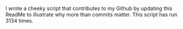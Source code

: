 I wrote a cheeky script that contributes to my Github by updating this ReadMe to illustrate why more than commits matter. This script has run 3134 times.